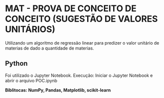 # MAT - PROVA DE CONCEITO DE CONCEITO (SUGESTÃO DE VALORES UNITÁRIOS)

Utilizando um algoritmo de regressão linear para predizer o valor unitário de materias de dado a quantidade de materias.

## Python
Foi utilizado o Jupyter Notebook.
Execução: Iniciar o Jupyter Notebook e abrir o arquivo POC.ipynb

<b> Biblitocas: NumPy, Pandas, Matplotlib, scikit-learn </b>
